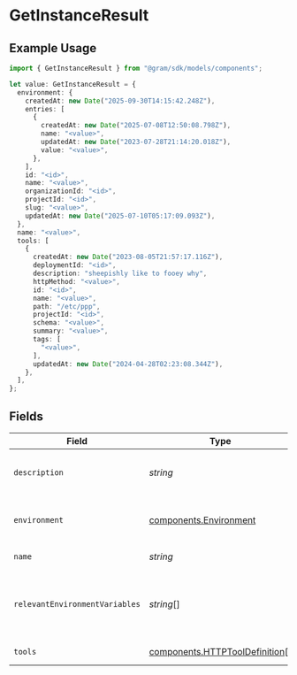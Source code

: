 # GetInstanceResult

## Example Usage

```typescript
import { GetInstanceResult } from "@gram/sdk/models/components";

let value: GetInstanceResult = {
  environment: {
    createdAt: new Date("2025-09-30T14:15:42.248Z"),
    entries: [
      {
        createdAt: new Date("2025-07-08T12:50:08.798Z"),
        name: "<value>",
        updatedAt: new Date("2023-07-28T21:14:20.018Z"),
        value: "<value>",
      },
    ],
    id: "<id>",
    name: "<value>",
    organizationId: "<id>",
    projectId: "<id>",
    slug: "<value>",
    updatedAt: new Date("2025-07-10T05:17:09.093Z"),
  },
  name: "<value>",
  tools: [
    {
      createdAt: new Date("2023-08-05T21:57:17.116Z"),
      deploymentId: "<id>",
      description: "sheepishly like to fooey why",
      httpMethod: "<value>",
      id: "<id>",
      name: "<value>",
      path: "/etc/ppp",
      projectId: "<id>",
      schema: "<value>",
      summary: "<value>",
      tags: [
        "<value>",
      ],
      updatedAt: new Date("2024-04-28T02:23:08.344Z"),
    },
  ],
};
```

## Fields

| Field                                                                            | Type                                                                             | Required                                                                         | Description                                                                      |
| -------------------------------------------------------------------------------- | -------------------------------------------------------------------------------- | -------------------------------------------------------------------------------- | -------------------------------------------------------------------------------- |
| `description`                                                                    | *string*                                                                         | :heavy_minus_sign:                                                               | The description of the toolset                                                   |
| `environment`                                                                    | [components.Environment](../../models/components/environment.md)                 | :heavy_check_mark:                                                               | Model representing an environment                                                |
| `name`                                                                           | *string*                                                                         | :heavy_check_mark:                                                               | The name of the toolset                                                          |
| `relevantEnvironmentVariables`                                                   | *string*[]                                                                       | :heavy_minus_sign:                                                               | The environment variables that are relevant to the toolset                       |
| `tools`                                                                          | [components.HTTPToolDefinition](../../models/components/httptooldefinition.md)[] | :heavy_check_mark:                                                               | The list of tools                                                                |